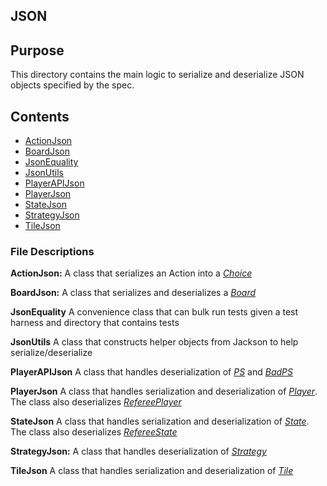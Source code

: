 JSON
---

## Purpose

This directory contains the main logic to serialize and deserialize JSON objects specified by the spec.

## Contents

- [ActionJson](ActionJson.java)
- [BoardJson](BoardJson.java)
- [JsonEquality](JsonEquality.java)
- [JsonUtils](JsonUtils.java)
- [PlayerAPIJson](PlayerAPIJson.java)
- [PlayerJson](PlayerJson.java)
- [StateJson](StateJson.java)
- [StrategyJson](StrategyJson.java)
- [TileJson](TileJson.java)

### File Descriptions
**ActionJson:** A class that serializes an Action into a [*Choice*](https://course.ccs.neu.edu/cs4500f22/5.html#%28tech._choice%29)

**BoardJson:** A class that serializes and deserializes a [*Board*](https://course.ccs.neu.edu/cs4500f22/3.html#%28tech._board%29)

**JsonEquality** A convenience class that can bulk run tests given a test harness and directory that contains tests

**JsonUtils** A class that constructs helper objects from Jackson to help serialize/deserialize

**PlayerAPIJson** A class that handles deserialization of [*PS*](https://course.ccs.neu.edu/cs4500f22/6.html#%28tech._p%29) and [*BadPS*](https://course.ccs.neu.edu/cs4500f22/7.html#%28tech._badp%29)

**PlayerJson** A class that handles serialization and deserialization of [*Player*](https://course.ccs.neu.edu/cs4500f22/4.html#%28tech._player%29). The class also deserializes [*RefereePlayer*](https://course.ccs.neu.edu/cs4500f22/6.html#%28tech._refereeplayer%29)

**StateJson** A class that handles serialization and deserialization of [*State*](https://course.ccs.neu.edu/cs4500f22/4.html#%28tech._state%29). The class also deserializes [*RefereeState*](https://course.ccs.neu.edu/cs4500f22/6.html#%28tech._refereestate%29)

**StrategyJson:** A class that handles deserialization of [*Strategy*](https://course.ccs.neu.edu/cs4500f22/6.html#%28tech._strategy%29)

**TileJson** A class that handles serialization and deserialization of [*Tile*](https://course.ccs.neu.edu/cs4500f22/4.html#%28tech._tile%29)
